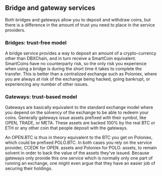 ## Bridge and gateway services

Both bridges and gateways allow you to deposit and withdraw coins, but there is a difference in the amount of trust you need to place in the service providers.

### Bridges: trust-free model
A bridge service provides a way to deposit an amount of a crypto-currency other than DBXChain, and in turn receive a SmartCoin equivalent. SmartCoins have no counterparty risk, so the only risk you experience when using a bridge is during the short time it takes to complete the transfer. This is better than a centralized exchange such as Poloniex, where you are always at risk of the exchange being hacked, going bankrupt, or experiencing any number of other issues.

### Gateways: trust-based model
Gateways are basically equivalent to the standard exchange model where you depend on the solvency of the exchange to be able to redeem your coins. Generally gateways issue assets prefixed with their symbol, like OPEN, TRADE, or META. These assets are backed 100% by the real BTC or ETH or any other coin that people deposit with the gateways.

An OPEN.BTC is thus in theory equivalent to the BTC you get on Poloniex, which could be prefixed POLO.BTC. In both cases you rely on the service provider, CCEDK for OPEN. assets and Poloniex for POLO. assets, to remain solvent in order to back the value of the assets they've issued. Because gateways only provide this one service which is normally only one part of running an exchange, one might even argue that they have an easier job of securing their holdings.

